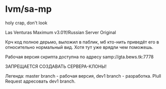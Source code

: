lvm/sa-mp
===

holy crap, don't look 

Las Venturas Maximum v3.01f/Russian Server Original 

Крч код полное дерьмо, выложил в паблик, мб кто-нить приведёт его в относительно нормальный вид. Хотя тут уже врядли чем поможешь.

Рабочая версия скрипта доступна по адресу samp://gta.bews.tk:7778

ЗАПРЕЩАЕТСЯ СОЗДАВАТЬ СЕРВЕРА-КЛОНЫ!


Легенда: master branch - рабочая версия, dev1 branch - разработка.
Plull Request адресовать dev1 branch. 
